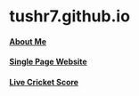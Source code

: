 # tushr7.github.io

####  <a href="https://github.com/tushr7/about_me" target="_blank">About Me</a> 
####  <a href="https://tushr7.github.io/single-page-website/" target="_blank">Single Page Website</a>
####  <a href="https://tushr7.github.io/live-cricket" target="_blank">Live Cricket Score</a> 
